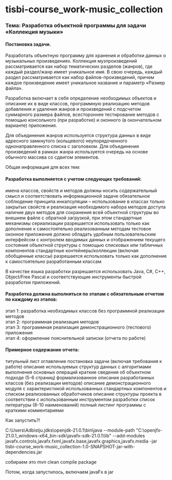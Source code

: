# tisbi-course_work-music_collection

### Тема: Разработка объектной программы для задачи «Коллекция музыки»

#### Постановка задачи.

Разработать объектную программу для хранения и обработки данных о музыкальных произведениях. 
Коллекция музпроизведений рассматривается как набор тематических разделов (жанров), 
где каждый раздел/жанр имеет уникальное имя. В свою очередь, каждый раздел рассматривается как набор файлов-произведений, 
причем каждое произведение имеет уникальное название и параметр «Размер файла».

Разработка включает в себя определение необходимых объектов и описание их в виде классов, 
программную реализацию методов добавления и удаления жанров и произведений с подсчетом суммарного размера файлов, 
всестороннее тестирование методов с помощью консольного (при разработке) и оконного (в окончательном варианте) приложения.

Для объединения жанров используется структура данных в виде адресного замкнутого (кольцевого) неупорядоченного однонаправленного списка с заголовком. 
Для объединения произведений в рамках жанра используется  очередь на основе обычного массива со сдвигом элементов.

Общая информация для всех тем:

#### Разработка выполняется с учетом следующих требований:

имена классов, свойств и методов должны носить содержательный смысл и соответствовать информационной задаче
обязательное соблюдение принципа инкапсуляции – использование в классах только закрытых свойств и реализация необходимого набора методов доступа
наличие двух методов для сохранения всей объектной структуры во внешнем файле с обратной загрузкой, при этом стандартные механизмы сериализации разрешается использовать только как дополнение к самостоятельно реализованным методам
тестовое оконное приложение должно обладать удобным пользовательским интерфейсом с контролем вводимых данных и отображением текущего состояния объектной структуры с помощью списковых или табличных компонентов
стандартные контейнеры/коллекции (включая обобщенные классы) разрешается использовать только как дополнение к самостоятельно разработанным классам


В качестве языка разработки разрешается использовать  Java, С#, C++, Object/Free Pascal и соответствующие инструменты быстрой разработки приложений.



#### Разработка должна выполняться по этапам с обязательным отчетом по каждому из этапов:

этап 1: разработка необходимых классов без программной реализации методов<br>
этап 2: программная реализация методов<br>
этап 3: программная реализация демонстрационного (тестового) приложения<br>
этап 4: оформление пояснительной записки (отчета по работе)<br>


#### Примерное содержание отчета:

титульный лист
оглавление
постановка задачи (включая требования к работе)
описание используемых структур данных с алгоритмами выполнения основных операций
краткие сведения об объектном подходе (5-6 страниц)
формализованное описание разработанных классов (без реализации методов)
описание демонстрационного модуля с характеристикой использованных стандартных компонентов и списком реализованных обработчиков
описание структуры проекта в соответствии с использованным инструментом разработки
список литературы (8-10 наименований)
полный листинг программы с краткими комментариями


Как запустить?!

C:\Users\Adbistju\.jdks\openjdk-21.0.1\bin\java --module-path "C:\openjfx-21.0.1_windows-x64_bin-sdk\javafx-sdk-21.0.1\lib" --add-modules javafx.controls,javafx.fxml,javafx.base,javafx.graphics,javafx.media -jar tisbi-course_work-music_collection-1.0-SNAPSHOT-jar-with-dependencies.jar

собираем это mvn clean compile package

Потом, когда запустилось, включаем javaFx в jar